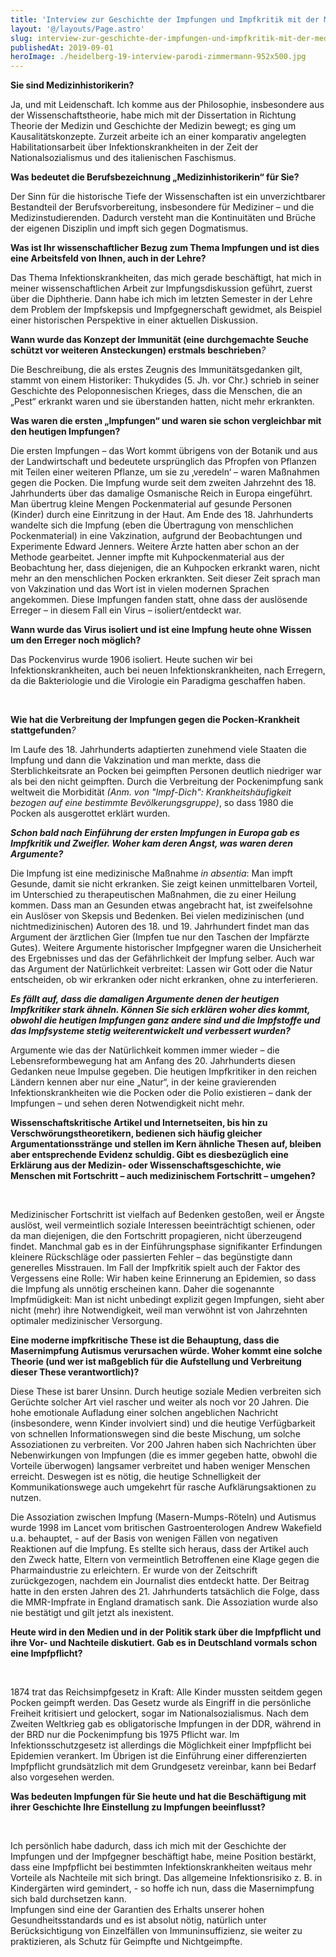 ```yaml
---
title: 'Interview zur Geschichte der Impfungen und Impfkritik mit der Medizinhistorikerin Dr. Alessandra Parodi-Zimmermann'
layout: '@/layouts/Page.astro'
slug: interview-zur-geschichte-der-impfungen-und-impfkritik-mit-der-medizinhistorikerin-dr-alessandra-parodi-zimmermann
publishedAt: 2019-09-01
heroImage: ./heidelberg-19-interview-parodi-zimmermann-952x500.jpg
---
```


**Sie sind Medizinhistorikerin?**

Ja, und mit Leidenschaft. Ich komme aus der Philosophie, insbesondere aus der Wissenschaftstheorie, habe mich mit der Dissertation in Richtung Theorie der Medizin und Geschichte der Medizin bewegt; es ging um Kausalitätskonzepte. Zurzeit arbeite ich an einer komparativ angelegten Habilitationsarbeit über Infektionskrankheiten in der Zeit der Nationalsozialismus und des italienischen Faschismus.

**Was bedeutet die Berufsbezeichnung „Medizinhistorikerin“ für Sie?**

Der Sinn für die historische Tiefe der Wissenschaften ist ein unverzichtbarer Bestandteil der Berufsvorbereitung, insbesondere für Mediziner – und die Medizinstudierenden. Dadurch versteht man die Kontinuitäten und Brüche der eigenen Disziplin und impft sich gegen Dogmatismus.

**Was ist Ihr wissenschaftlicher Bezug zum Thema Impfungen und ist dies eine Arbeitsfeld von Ihnen, auch in der Lehre?**

Das Thema Infektionskrankheiten, das mich gerade beschäftigt, hat mich in meiner wissenschaftlichen Arbeit zur Impfungsdiskussion geführt, zuerst über die Diphtherie. Dann habe ich mich im letzten Semester in der Lehre dem Problem der Impfskepsis und Impfgegnerschaft gewidmet, als Beispiel einer historischen Perspektive in einer aktuellen Diskussion.

**Wann wurde das Konzept der Immunität (eine durchgemachte Seuche schützt vor weiteren Ansteckungen) erstmals beschrieben**_?_

Die Beschreibung, die als erstes Zeugnis des Immunitätsgedanken gilt, stammt von einem Historiker: Thukydides (5. Jh. vor Chr.) schrieb in seiner Geschichte des Peloponnesischen Krieges, dass die Menschen, die an „Pest“ erkrankt waren und sie überstanden hatten, nicht mehr erkrankten.

**Was waren die ersten „Impfungen“ und waren sie schon vergleichbar mit den heutigen Impfungen?**

Die ersten Impfungen – das Wort kommt übrigens von der Botanik und aus der Landwirtschaft und bedeutete ursprünglich das Pfropfen von Pflanzen mit Teilen einer weiteren Pflanze, um sie zu ‚veredeln‘ – waren Maßnahmen gegen die Pocken. Die Impfung wurde seit dem zweiten Jahrzehnt des 18. Jahrhunderts über das damalige Osmanische Reich in Europa eingeführt. Man übertrug kleine Mengen Pockenmaterial auf gesunde Personen (Kinder) durch eine Einritzung in der Haut. Am Ende des 18. Jahrhunderts wandelte sich die Impfung (eben die Übertragung von menschlichen Pockenmaterial) in eine Vakzination, aufgrund der Beobachtungen und Experimente Edward Jenners. Weitere Ärzte hatten aber schon an der Methode gearbeitet. Jenner impfte mit Kuhpockenmaterial aus der Beobachtung her, dass diejenigen, die an Kuhpocken erkrankt waren, nicht mehr an den menschlichen Pocken erkrankten. Seit dieser Zeit sprach man von Vakzination und das Wort ist in vielen modernen Sprachen angekommen. Diese Impfungen fanden statt, ohne dass der auslösende Erreger – in diesem Fall ein Virus – isoliert/entdeckt war.

**Wann wurde das Virus isoliert und ist eine Impfung heute ohne Wissen um den Erreger noch möglich?**

Das Pockenvirus wurde 1906 isoliert. Heute suchen wir bei Infektionskrankheiten, auch bei neuen Infektionskrankheiten, nach Erregern, da die Bakteriologie und die Virologie ein Paradigma geschaffen haben.   
  
 

**Wie hat die Verbreitung der Impfungen gegen die Pocken-Krankheit stattgefunden**_?_

Im Laufe des 18. Jahrhunderts adaptierten zunehmend viele Staaten die Impfung und dann die Vakzination und man merkte, dass die Sterblichkeitsrate an Pocken bei geimpften Personen deutlich niedriger war als bei den nicht geimpften. Durch die Verbreitung der Pockenimpfung sank weltweit die Morbidität _(Anm. von "Impf-Dich": Krankheitshäufigkeit bezogen auf eine bestimmte Bevölkerungsgruppe)_, so dass 1980 die Pocken als ausgerottet erklärt wurden.

_**Schon bald nach Einführung der ersten Impfungen in Europa gab es Impfkritik und Zweifler. Woher kam deren Angst, was waren deren Argumente?**_

Die Impfung ist eine medizinische Maßnahme _in absentia_: Man impft Gesunde, damit sie nicht erkranken. Sie zeigt keinen unmittelbaren Vorteil, im Unterschied zu therapeutischen Maßnahmen, die zu einer Heilung kommen. Dass man an Gesunden etwas angebracht hat, ist zweifelsohne ein Auslöser von Skepsis und Bedenken. Bei vielen medizinischen (und nichtmedizinischen) Autoren des 18. und 19. Jahrhundert findet man das Argument der ärztlichen Gier (Impfen tue nur den Taschen der Impfärzte Gutes). Weitere Argumente historischer Impfgegner waren die Unsicherheit des Ergebnisses und das der Gefährlichkeit der Impfung selber. Auch war das Argument der Natürlichkeit verbreitet: Lassen wir Gott oder die Natur entscheiden, ob wir erkranken oder nicht erkranken, ohne zu interferieren.

  
_**Es fällt auf, dass die damaligen Argumente denen der heutigen Impfkritiker stark ähneln. Können Sie sich erklären woher dies kommt, obwohl die heutigen Impfungen ganz andere sind und die Impfstoffe und das Impfsysteme stetig weiterentwickelt und verbessert wurden?**_

Argumente wie das der Natürlichkeit kommen immer wieder – die Lebensreformbewegung hat am Anfang des 20. Jahrhunderts diesen Gedanken neue Impulse gegeben. Die heutigen Impfkritiker in den reichen Ländern kennen aber nur eine „Natur“, in der keine gravierenden Infektionskrankheiten wie die Pocken oder die Polio existieren – dank der Impfungen – und sehen deren Notwendigkeit nicht mehr.

  
**Wissenschaftskritische Artikel und Internetseiten, bis hin zu Verschwörungstheoretikern, bedienen sich häufig gleicher Argumentationsstränge und stellen im Kern ähnliche Thesen auf, bleiben aber entsprechende Evidenz schuldig. Gibt es diesbezüglich eine Erklärung aus der Medizin- oder Wissenschaftsgeschichte, wie Menschen mit Fortschritt – auch medizinischem Fortschritt – umgehen?**  
  
 

Medizinischer Fortschritt ist vielfach auf Bedenken gestoßen, weil er Ängste auslöst, weil vermeintlich soziale Interessen beeinträchtigt schienen, oder da man diejenigen, die den Fortschritt propagieren, nicht überzeugend findet. Manchmal gab es in der Einführungsphase signifikanter Erfindungen kleinere Rückschläge oder passierten Fehler – das begünstigte dann generelles Misstrauen. Im Fall der Impfkritik spielt auch der Faktor des Vergessens eine Rolle: Wir haben keine Erinnerung an Epidemien, so dass die Impfung als unnötig erscheinen kann. Daher die sogenannte Impfmüdigkeit: Man ist nicht unbedingt explizit gegen Impfungen, sieht aber nicht (mehr) ihre Notwendigkeit, weil man verwöhnt ist von Jahrzehnten optimaler medizinischer Versorgung.  
  
**Eine moderne impfkritische These ist die Behauptung, dass die Masernimpfung Autismus verursachen würde. Woher kommt eine solche Theorie (und wer ist maßgeblich für die Aufstellung und Verbreitung dieser These verantwortlich)?**  
  
Diese These ist barer Unsinn. Durch heutige soziale Medien verbreiten sich Gerüchte solcher Art viel rascher und weiter als noch vor 20 Jahren. Die hohe emotionale Aufladung einer solchen angeblichen Nachricht (insbesondere, wenn Kinder involviert sind) und die heutige Verfügbarkeit von schnellen Informationswegen sind die beste Mischung, um solche Assoziationen zu verbreiten. Vor 200 Jahren haben sich Nachrichten über Nebenwirkungen von Impfungen (die es immer gegeben hatte, obwohl die Vorteile überwogen) langsamer verbreitet und haben weniger Menschen erreicht. Deswegen ist es nötig, die heutige Schnelligkeit der Kommunikationswege auch umgekehrt für rasche Aufklärungsaktionen zu nutzen.

Die Assoziation zwischen Impfung (Masern-Mumps-Röteln) und Autismus wurde 1998 im Lancet vom britischen Gastroenterologen Andrew Wakefield u.a. behauptet, - auf der Basis von wenigen Fällen von negativen Reaktionen auf die Impfung. Es stellte sich heraus, dass der Artikel auch den Zweck hatte, Eltern von vermeintlich Betroffenen eine Klage gegen die Pharmaindustrie zu erleichtern. Er wurde von der Zeitschrift zurückgezogen, nachdem ein Journalist dies entdeckt hatte. Der Beitrag hatte in den ersten Jahren des 21. Jahrhunderts tatsächlich die Folge, dass die MMR-Impfrate in England dramatisch sank. Die Assoziation wurde also nie bestätigt und gilt jetzt als inexistent.

**Heute wird in den Medien und in der Politik stark über die Impfpflicht und ihre Vor- und Nachteile diskutiert. Gab es in Deutschland vormals schon eine Impfpflicht?**  
  
 

1874 trat das Reichsimpfgesetz in Kraft: Alle Kinder mussten seitdem gegen Pocken geimpft werden. Das Gesetz wurde als Eingriff in die persönliche Freiheit kritisiert und gelockert, sogar im Nationalsozialismus. Nach dem Zweiten Weltkrieg gab es obligatorische Impfungen in der DDR, während in der BRD nur die Pockenimpfung bis 1975 Pflicht war. Im Infektionsschutzgesetz ist allerdings die Möglichkeit einer Impfpflicht bei Epidemien verankert. Im Übrigen ist die Einführung einer differenzierten Impfpflicht grundsätzlich mit dem Grundgesetz vereinbar, kann bei Bedarf also vorgesehen werden.

  
**Was bedeuten Impfungen für Sie heute und hat die Beschäftigung mit ihrer Geschichte Ihre Einstellung zu Impfungen beeinflusst?**  
  
 

Ich persönlich habe dadurch, dass ich mich mit der Geschichte der Impfungen und der Impfgegner beschäftigt habe, meine Position bestärkt, dass eine Impfpflicht bei bestimmten Infektionskrankheiten weitaus mehr Vorteile als Nachteile mit sich bringt. Das allgemeine Infektionsrisiko z. B. in Kindergärten wird gemindert, - so hoffe ich nun, dass die Masernimpfung sich bald durchsetzen kann.   
Impfungen sind eine der Garantien des Erhalts unserer hohen Gesundheitsstandards und es ist absolut nötig, natürlich unter Berücksichtigung von Einzelfällen von Immuninsuffizienz, sie weiter zu praktizieren, als Schutz für Geimpfte und Nichtgeimpfte.